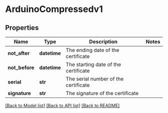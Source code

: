 # ArduinoCompressedv1

## Properties
Name | Type | Description | Notes
------------ | ------------- | ------------- | -------------
**not_after** | **datetime** | The ending date of the certificate | 
**not_before** | **datetime** | The starting date of the certificate | 
**serial** | **str** | The serial number of the certificate | 
**signature** | **str** | The signature of the certificate | 

[[Back to Model list]](../README.md#documentation-for-models) [[Back to API list]](../README.md#documentation-for-api-endpoints) [[Back to README]](../README.md)


